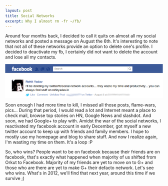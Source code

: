 ```yaml
---
layout: post
title: Social Networks
excerpt: Why I almost rm -fr ~/fb/
---
```


Around four months back, I decided to call it quits on almost all my social networks and posted a message on August the 6th. It's interesting to note that not all of these networks provide an option to delete one's profile. I decided to deactivate my fb, I certainly did not want to delete the account and lose all my contacts.

<p align="center"><img align="center" src="/images/fb-delete.png"></p>

Soon enough I had more time to kill, I missed all those posts, flame-wars, pics... During that period, I would read a lot and Internet meant a place to check mail, browse top stories on HN, Google News and slashdot. And soon, we had Google+ to play with. Amidst the war of the social networks, I reactivated my facebook account in early December, got myself a new twitter account to keep up with friends and family members. I hope to mostly use my homepage and blog to share stuff. And now I realize again, I'm wasting my time on them. It's a loop :P

So, who wins? People want to be on facebook because their friends are on facebook, that's exactly what happened when majority of us shifted from Orkut to Facebook. Majority of my friends are yet to move on to G+ and those who are there are yet to make G+ their defacto network. Let's see who wins. What's in 2012, we'll find that next year, around this time if we survive ;)
